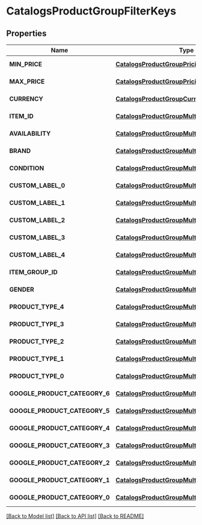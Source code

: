 # CatalogsProductGroupFilterKeys
## Properties

| Name | Type | Description | Notes |
|------------ | ------------- | ------------- | -------------|
| **MIN\_PRICE** | [**CatalogsProductGroupPricingCriteria**](CatalogsProductGroupPricingCriteria.md) |  | [default to null] |
| **MAX\_PRICE** | [**CatalogsProductGroupPricingCriteria**](CatalogsProductGroupPricingCriteria.md) |  | [default to null] |
| **CURRENCY** | [**CatalogsProductGroupCurrencyCriteria**](CatalogsProductGroupCurrencyCriteria.md) |  | [default to null] |
| **ITEM\_ID** | [**CatalogsProductGroupMultipleStringCriteria**](CatalogsProductGroupMultipleStringCriteria.md) |  | [default to null] |
| **AVAILABILITY** | [**CatalogsProductGroupMultipleStringCriteria**](CatalogsProductGroupMultipleStringCriteria.md) |  | [default to null] |
| **BRAND** | [**CatalogsProductGroupMultipleStringCriteria**](CatalogsProductGroupMultipleStringCriteria.md) |  | [default to null] |
| **CONDITION** | [**CatalogsProductGroupMultipleStringCriteria**](CatalogsProductGroupMultipleStringCriteria.md) |  | [default to null] |
| **CUSTOM\_LABEL\_0** | [**CatalogsProductGroupMultipleStringCriteria**](CatalogsProductGroupMultipleStringCriteria.md) |  | [default to null] |
| **CUSTOM\_LABEL\_1** | [**CatalogsProductGroupMultipleStringCriteria**](CatalogsProductGroupMultipleStringCriteria.md) |  | [default to null] |
| **CUSTOM\_LABEL\_2** | [**CatalogsProductGroupMultipleStringCriteria**](CatalogsProductGroupMultipleStringCriteria.md) |  | [default to null] |
| **CUSTOM\_LABEL\_3** | [**CatalogsProductGroupMultipleStringCriteria**](CatalogsProductGroupMultipleStringCriteria.md) |  | [default to null] |
| **CUSTOM\_LABEL\_4** | [**CatalogsProductGroupMultipleStringCriteria**](CatalogsProductGroupMultipleStringCriteria.md) |  | [default to null] |
| **ITEM\_GROUP\_ID** | [**CatalogsProductGroupMultipleStringCriteria**](CatalogsProductGroupMultipleStringCriteria.md) |  | [default to null] |
| **GENDER** | [**CatalogsProductGroupMultipleGenderCriteria**](CatalogsProductGroupMultipleGenderCriteria.md) |  | [default to null] |
| **PRODUCT\_TYPE\_4** | [**CatalogsProductGroupMultipleStringListCriteria**](CatalogsProductGroupMultipleStringListCriteria.md) |  | [default to null] |
| **PRODUCT\_TYPE\_3** | [**CatalogsProductGroupMultipleStringListCriteria**](CatalogsProductGroupMultipleStringListCriteria.md) |  | [default to null] |
| **PRODUCT\_TYPE\_2** | [**CatalogsProductGroupMultipleStringListCriteria**](CatalogsProductGroupMultipleStringListCriteria.md) |  | [default to null] |
| **PRODUCT\_TYPE\_1** | [**CatalogsProductGroupMultipleStringListCriteria**](CatalogsProductGroupMultipleStringListCriteria.md) |  | [default to null] |
| **PRODUCT\_TYPE\_0** | [**CatalogsProductGroupMultipleStringListCriteria**](CatalogsProductGroupMultipleStringListCriteria.md) |  | [default to null] |
| **GOOGLE\_PRODUCT\_CATEGORY\_6** | [**CatalogsProductGroupMultipleStringListCriteria**](CatalogsProductGroupMultipleStringListCriteria.md) |  | [default to null] |
| **GOOGLE\_PRODUCT\_CATEGORY\_5** | [**CatalogsProductGroupMultipleStringListCriteria**](CatalogsProductGroupMultipleStringListCriteria.md) |  | [default to null] |
| **GOOGLE\_PRODUCT\_CATEGORY\_4** | [**CatalogsProductGroupMultipleStringListCriteria**](CatalogsProductGroupMultipleStringListCriteria.md) |  | [default to null] |
| **GOOGLE\_PRODUCT\_CATEGORY\_3** | [**CatalogsProductGroupMultipleStringListCriteria**](CatalogsProductGroupMultipleStringListCriteria.md) |  | [default to null] |
| **GOOGLE\_PRODUCT\_CATEGORY\_2** | [**CatalogsProductGroupMultipleStringListCriteria**](CatalogsProductGroupMultipleStringListCriteria.md) |  | [default to null] |
| **GOOGLE\_PRODUCT\_CATEGORY\_1** | [**CatalogsProductGroupMultipleStringListCriteria**](CatalogsProductGroupMultipleStringListCriteria.md) |  | [default to null] |
| **GOOGLE\_PRODUCT\_CATEGORY\_0** | [**CatalogsProductGroupMultipleStringListCriteria**](CatalogsProductGroupMultipleStringListCriteria.md) |  | [default to null] |

[[Back to Model list]](../README.md#documentation-for-models) [[Back to API list]](../README.md#documentation-for-api-endpoints) [[Back to README]](../README.md)


